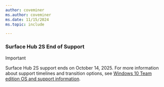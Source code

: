 ```yaml
---
author: coveminer    
ms.author: coveminer
ms.date: 11/15/2024
ms.topic: include

---
```


### Surface Hub 2S End of Support

> [!IMPORTANT]
> Surface Hub 2S support ends on October 14, 2025. For more information about support timelines and transition options, see [Windows 10 Team edition OS and support information](/surface-hub/surface-hub-3-faq#windows-10-team-edition-os-and-support-information).